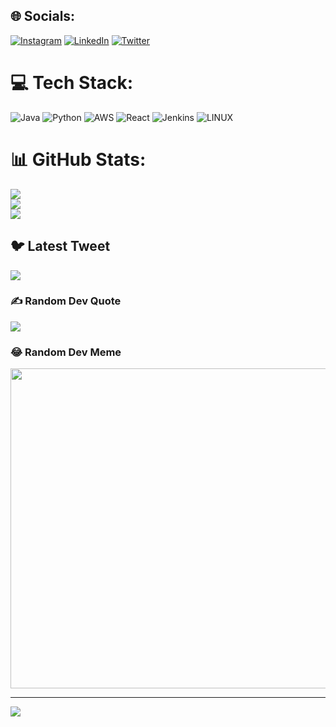 
## 🌐 Socials:
[![Instagram](https://img.shields.io/badge/Instagram-%23E4405F.svg?logo=Instagram&logoColor=white)](https://instagram.com/samarrr.7) [![LinkedIn](https://img.shields.io/badge/LinkedIn-%230077B5.svg?logo=linkedin&logoColor=white)](https://www.linkedin.com/in/samar-bhardwaj-a3196a182/) [![Twitter](https://img.shields.io/badge/Twitter-%231DA1F2.svg?logo=Twitter&logoColor=white)](https://twitter.com/samarrrr_7) 

# 💻 Tech Stack:
![Java](https://img.shields.io/badge/java-%23ED8B00.svg?style=for-the-badge&logo=java&logoColor=white) ![Python](https://img.shields.io/badge/python-3670A0?style=for-the-badge&logo=python&logoColor=ffdd54) ![AWS](https://img.shields.io/badge/AWS-%23FF9900.svg?style=for-the-badge&logo=amazon-aws&logoColor=white) ![React](https://img.shields.io/badge/react-%2320232a.svg?style=for-the-badge&logo=react&logoColor=%2361DAFB) ![Jenkins](https://img.shields.io/badge/jenkins-%232C5263.svg?style=for-the-badge&logo=jenkins&logoColor=white) ![LINUX](https://img.shields.io/badge/Linux-FCC624?style=for-the-badge&logo=linux&logoColor=black)
# 📊 GitHub Stats:
![](https://github-readme-stats.vercel.app/api?username=samarrr7&theme=dark&hide_border=false&include_all_commits=false&count_private=false)<br/>
![](https://github-readme-streak-stats.herokuapp.com/?user=samarrr7&theme=dark&hide_border=false)<br/>
![](https://github-readme-stats.vercel.app/api/top-langs/?username=samarrr7&theme=dark&hide_border=false&include_all_commits=false&count_private=false&layout=compact)

## 🐦 Latest Tweet
[![](https://gtce.itsvg.in/api?username=samarrrr_7)](https://github.com/VishwaGauravIn/github-twitter-card-embed)

### ✍️ Random Dev Quote
![](https://quotes-github-readme.vercel.app/api?type=horizontal&theme=merko)

### 😂 Random Dev Meme
<img src="https://assets-global.website-files.com/5f3c19f18169b62a0d0bf387/60d33beaf630caf8b8625819_ojVfiY9N9W7SNblUwsMuRdEHfZaK7gTn4I8oA596jsQz0gHhJ0msEceYVq2C5afZ4rDCvhqx1EEedzTz664Vi3aDScXL2jnzV_uuWriJbW-wldzhpJDT-TNOPvgusibLRCqaY5pJ.png" width="512px"/>

---
[![](https://visitcount.itsvg.in/api?id=samarrr7&icon=0&color=0)](https://visitcount.itsvg.in)

<!-- Proudly created with GPRM ( https://gprm.itsvg.in ) -->
